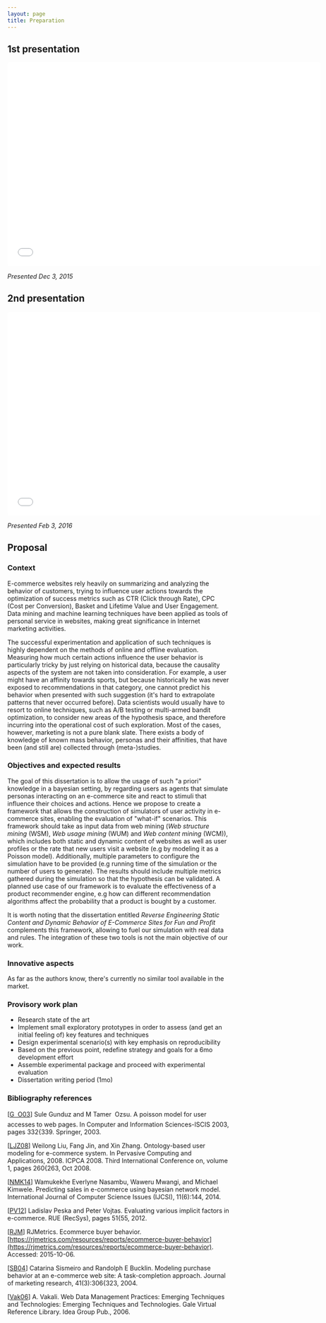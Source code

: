 ```yaml
---
layout: page
title: Preparation
---
```


## 1st presentation

<div><iframe class="speakerdeck-iframe" frameborder="0" src="//speakerdeck.com/player/52b120ee449846be8339f791c5f9f737?" allowfullscreen="true" mozallowfullscreen="true" webkitallowfullscreen="true" style="border: 0px; margin: 0px; padding: 0px; border-radius: 5px; width: 710px; height: 461.37499999999955px; background: transparent;"></iframe></div>

*Presented Dec 3, 2015*

## 2nd presentation

<div><iframe class="speakerdeck-iframe" frameborder="0" src="//speakerdeck.com/player/aa0b6292006542c285bbace9533ac897?" allowfullscreen="true" mozallowfullscreen="true" webkitallowfullscreen="true" style="border: 0px; margin: 0px; padding: 0px; border-radius: 5px; width: 710px; height: 461.37499999999955px; background: transparent;"></iframe></div>

*Presented Feb 3, 2016*

## Proposal

### Context

E-commerce websites rely heavily on summarizing and analyzing the 
behavior of customers, trying to influence user actions towards the 
optimization of success metrics such as CTR (Click through Rate), CPC 
(Cost per Conversion), Basket and Lifetime Value and User Engagement.
Data mining and machine learning techniques 
have been applied as tools of personal service in websites, making great 
significance in Internet marketing activities. 

The successful experimentation and application of such techniques is 
highly dependent on the methods of online and offline evaluation. 
Measuring how much certain actions influence the user behavior is 
particularly tricky by just relying on historical data, because the 
causality aspects of the system are not taken into consideration. For 
example, a user might have an affinity towards sports, but because 
historically he was never exposed to recommendations in that category, 
one cannot predict his behavior when presented with such suggestion 
(it's hard to extrapolate patterns that never occurred before). Data 
scientists would usually have to resort to online techniques, such as 
A/B testing or multi-armed bandit optimization, to consider new areas of 
the hypothesis space, and therefore incurring into the operational cost 
of such exploration. Most of the cases, however, marketing is not a pure 
blank slate. There exists a body of knowledge of known mass behavior, 
personas and their affinities, that have been (and still are) collected 
through (meta-)studies. 

### Objectives and expected results 

The goal of this dissertation is to allow the usage of such "a priori" 
knowledge in a bayesian setting, by regarding users as agents that simulate 
personas interacting on an e-commerce site and react to stimuli that 
influence their choices and actions. Hence we propose to create a 
framework that allows the construction of simulators of user activity in 
e-commerce sites, enabling the evaluation of "what-if" scenarios. This 
framework should take as input data from web mining (*Web structure 
mining* (WSM), *Web usage mining* (WUM) and *Web content 
mining* (WCM)), which includes both static and 
dynamic content of websites as well as user profiles or 
the rate that new users visit a website (e.g by modeling it as a Poisson 
model). Additionally, multiple parameters to 
configure the simulation have to be provided (e.g running time of the 
simulation or the number of users to generate). The results should 
include multiple metrics gathered during the simulation so that the 
hypothesis can be validated. A planned use case of our framework is to 
evaluate the effectiveness of a product recommender engine, e.g how can 
different recommendation algorithms affect the probability that a 
product is bought by a customer. 

It is worth noting that the dissertation entitled *Reverse 
Engineering Static Content and Dynamic Behavior of E-Commerce Sites for 
Fun and Profit* complements this framework, allowing to fuel our 
simulation with real data and rules. The integration of these two tools 
is not the main objective of our work. 

### Innovative aspects

As far as the authors know, there's currently no similar tool available in the market.

### Provisory work plan

* Research state of the art 
* Implement small exploratory prototypes in order to assess (and get an initial feeling of) key features and techniques 
* Design experimental scenario(s) with key emphasis on reproducibility 
* Based on the previous point, redefine strategy and goals for a 6mo development effort 
* Assemble experimental package and proceed with experimental evaluation 
* Dissertation writing period (1mo)

### Bibliography references

[[G  O03](http://web.itu.edu.tr/sgunduz/papers/iscis.pdf)] Sule Gunduz and M Tamer  Ozsu. A poisson model for user accesses
to web pages. In Computer and Information Sciences-ISCIS 2003,
pages 332{339. Springer, 2003.

[[LJZ08](http://ieeexplore.ieee.org/xpl/login.jsp?tp=&arnumber=4783589&url=http%3A%2F%2Fieeexplore.ieee.org%2Fxpls%2Fabs_all.jsp%3Farnumber%3D4783589)] Weilong Liu, Fang Jin, and Xin Zhang. Ontology-based user modeling
for e-commerce system. In Pervasive Computing and Applications,
2008. ICPCA 2008. Third International Conference on, volume 1,
pages 260{263, Oct 2008.

[[NMK14](http://www.ijcsi.org/papers/IJCSI-11-6-2-144-152.pdf)] Wamukekhe Everlyne Nasambu, Waweru Mwangi, and Michael
Kimwele. Predicting sales in e-commerce using bayesian network
model. International Journal of Computer Science Issues (IJCSI),
11(6):144, 2014.

[[PV12](http://ceur-ws.org/Vol-910/paper11.pdf)] Ladislav Peska and Peter Vojtas. Evaluating various implicit factors
in e-commerce. RUE (RecSys), pages 51{55, 2012.

[[RJM](https://rjmetrics.com/resources/reports/ecommerce-buyer-behavior)] RJMetrics. Ecommerce buyer behavior. [https://rjmetrics.com/resources/reports/ecommerce-buyer-behavior](https://rjmetrics.com/resources/reports/ecommerce-buyer-behavior). Accessed: 2015-10-06.

[[SB04](http://weigend.com/files/teaching/stanford/2007/readings/ModelingPurchaseBehaviorTaskCompletion%2520SismeiroBucklin%2520JMarketingResearch2004.pdf)] Catarina Sismeiro and Randolph E Bucklin. Modeling purchase behavior
at an e-commerce web site: A task-completion approach. Journal of marketing
research, 41(3):306{323, 2004.

[[Vak06](http://www.igi-global.com/book/web-data-management-practices/1042)] A. Vakali. Web Data Management Practices: Emerging Techniques
and Technologies: Emerging Techniques and Technologies. Gale Virtual
Reference Library. Idea Group Pub., 2006.
